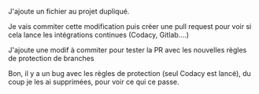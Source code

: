 J'ajoute un fichier au projet dupliqué.

Je vais commiter cette modification puis créer une pull request pour voir si cela lance les intégrations continues (Codacy, Gitlab....)

J'ajoute une modif à commiter pour tester la PR avec les nouvelles règles de protection de branches

Bon, il y a un bug avec les règles de protection (seul Codacy est lancé), du coup je les ai supprimées, pour voir ce qui ce passe.

